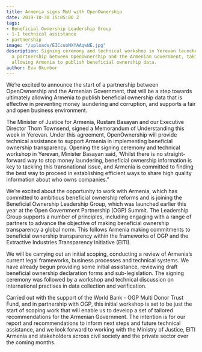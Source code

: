 ```yaml
---
title: Armenia signs MoU with OpenOwnership
date: 2019-10-30 15:05:00 Z
tags:
- Beneficial Ownership Leadership Group
- 1-1 technical assistance
- partnership
image: "/uploads/EICcuoNXYAAqwNE.jpg"
description: Signing ceremony and technical workshop in Yerevan launches start of
  a partnership between OpenOwnership and the Armenian Government, taking a step towards
  allowing Armenia to publish beneficial ownership data.
author: Eva Okunbor
---
```


We’re excited to announce the start of a partnership between OpenOwnership and the Armenian Government, that will be a step towards ultimately allowing Armenia to publish beneficial ownership data that is effective in preventing money laundering and corruption, and supports a fair and open business environment.

The Minister of Justice for Armenia, Rustam Basayan and our Executive Director Thom Townsend, signed a Memorandum of Understanding this week in Yerevan. Under this agreement, OpenOwnership will provide technical assistance to support Armenia in implementing beneficial ownership transparency.  Opening the signing ceremony and technical workshop in Yerevan, Minister Basayan said, ‘Whilst there is no straight-forward way to stop money laundering, beneficial ownership information is key to tackling this transnational issue, and Armenia is committed to finding the best way to proceed in establishing efficient ways to share high quality information about who owns companies.”

We’re excited about the opportunity to work with Armenia, which has committed to ambitious beneficial ownership reforms and is joining the Beneficial Ownership Leadership Group, which was launched earlier this year at the Open Government Partnership (OGP) Summit. The Leadership Group supports a number of principles, including engaging with a range of partners to advance the objective of making beneficial ownership transparency a global norm. This follows Armenia making commitments to beneficial ownership transparency within the frameworks of OGP and the Extractive Industries Transparency Initiative (EITI).

We will be carrying out an initial scoping, conducting a review of Armenia’s current legal frameworks, business processes and technical systems. We have already begun providing some initial assistance, reviewing draft beneficial ownership declaration forms and sub-legislation. The signing ceremony was followed by a workshop and technical discussion on international practises in data collection and verification.

Carried out with the support of the World Bank - OGP Multi Donor Trust Fund, and in partnership with OGP, this initial workshop is set to be just the start of scoping work that will enable us to develop a set of tailored recommendations for the Armenian Government. The intention is for our report and recommendations to inform next steps and future technical assistance, and we look forward to working with the Ministry of Justice, EITI Armenia and stakeholders across civil society and the private sector over the coming months.
